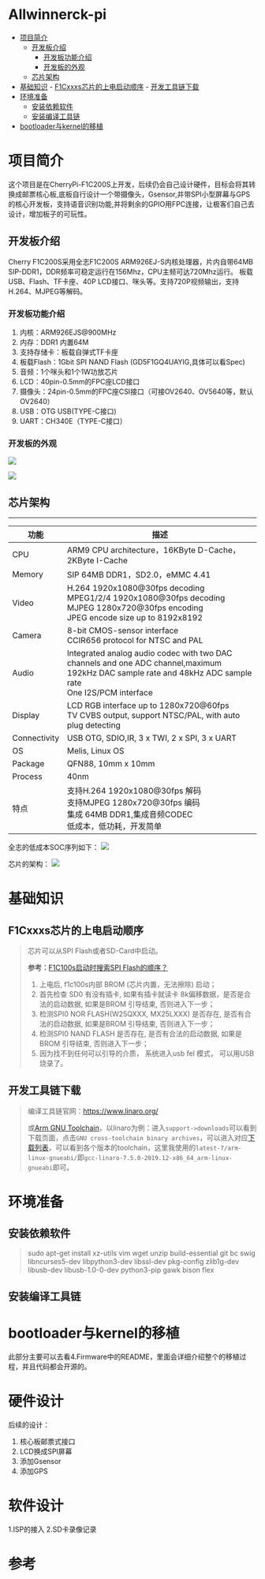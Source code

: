 # Allwinnerck-pi

- [ 项目简介](#head1)
	- [ 开发板介绍](#head2)
		- [开发板功能介绍](#head3)
		- [开发板的外观](#head4)
	- [ 芯片架构](#head5)
- [ 基础知识](#head6)
		- [ F1Cxxxs芯片的上电启动顺序](#head7)
		- [ 开发工具链下载](#head8)
- [ 环境准备](#head9)
	- [ 安装依赖软件](#head10)
	- [ 安装编译工具链](#head11)
- [ bootloader与kernel的移植](#head12)

# <span id="head1"> 项目简介 </span>
这个项目是在CherryPi-F1C200S上开发，后续仍会自己设计硬件，目标会将其转换成邮票核心板,底板自行设计一个带摄像头，Gsensor,并带SPI小型屏幕与GPS的核心开发板，支持语音识别功能,并将剩余的GPIO用FPC连接，让极客们自己去设计，增加板子的可玩性。

## <span id="head2"> 开发板介绍 </span>

Cherry F1C200S采用全志F1C200S ARM926EJ-S内核处理器，片内自带64MB SIP-DDR1，DDR频率可稳定运行在156Mhz，CPU主频可达720Mhz运行。
板载USB、Flash、TF卡座、40P LCD接口、咪头等。支持720P视频输出，支持H.264、MJPEG等解码。

### <span id="head3"> 开发板功能介绍 </span>

1. 内核：ARM926EJS@900MHz
2. 内存：DDR1 内置64M
3. 支持存储卡：板载自弹式TF卡座
4. 板载Flash：1Gbit SPI NAND Flash (GD5F1GQ4UAYIG,具体可以看Spec)
5. 音频：1个咪头和1个1W功放芯片
6. LCD：40pin-0.5mm的FPC座LCD接口
7. 摄像头：24pin-0.5mm的FPC座CSI接口（可接OV2640、OV5640等，默认OV2640）
8. USB：OTG USB(TYPE-C接口)
9. UART：CH340E（TYPE-C接口）

### <span id="head4"> 开发板的外观 </span>

![](/1.Docs/3.Images/fron.png)

![](/1.Docs/3.Images/back.png)

## <span id="head5"> 芯片架构 </span>

---

| 功能         | 描述                                                         |
| ------------ | ------------------------------------------------------------ |
| CPU          | ARM9 CPU architecture，16KByte D-Cache，2KByte I-Cache       |
| Memory       | SIP 64MB DDR1，SD2.0，eMMC 4.41                              |
| Video        | H.264 1920x1080@30fps decoding<br/>MPEG1/2/4 1920x1080@30fps decoding<br/>MJPEG 1280x720@30fps encoding<br/>JPEG encode size up to 8192x8192 |
| Camera       | 8-bit CMOS-sensor interface<br/>CCIR656 protocol for NTSC and PAL |
| Audio        | Integrated analog audio codec with two DAC channels and one ADC channel,maximum 192kHz DAC sample rate and 48kHz ADC sample rate<br/>One I2S/PCM interface |
| Display      | LCD RGB interface up to 1280x720@60fps<br/>TV CVBS output, support NTSC/PAL, with auto plug detecting |
| Connectivity | USB OTG, SDIO,IR, 3 x TWI, 2 x SPI, 3 x UART                 |
| OS           | Melis, Linux OS                                              |
| Package      | QFN88, 10mm x 10mm                                           |
| Process      | 40nm                                                         |
| 特点         | 支持H.264 1920x1080@30fps 解码<br/>支持MJPEG 1280x720@30fps 编码<br/>集成 64MB DDR1,集成音频CODEC<br/>低成本，低功耗，开发简单 |


全志的低成本SOC序列如下：
![](/1.Docs/3.Images/soc.png)

芯片的架构：
![](/1.Docs/3.Images/core.png)

# <span id="head6"> 基础知识 </span>

## <span id="head7"> F1Cxxxs芯片的上电启动顺序 </span>

> 芯片可以从SPI Flash或者SD-Card中启动。
>
> **参考：**[F1C100s启动时搜索SPI Flash的顺序？](https://whycan.com/t_1746.html)
>
> 1. 上电后, f1c100s内部 BROM (芯片内置，无法擦除) 启动；
> 2. 首先检查 SD0 有没有插卡, 如果有插卡就读卡 8k偏移数据，是否是合法的启动数据, 如果是BROM 引导结束, 否则进入下一步；
> 3. 检测SPI0 NOR FLASH(W25QXXX, MX25LXXX) 是否存在, 是否有合法的启动数据, 如果是BROM 引导结束, 否则进入下一步；
> 4. 检测SPI0 NAND FLASH 是否存在, 是否有合法的启动数据, 如果是BROM 引导结束, 否则进入下一步；
> 5. 因为找不到任何可以引导的介质， 系统进入usb fel 模式， 可以用USB烧录了。

## <span id="head8"> 开发工具链下载 </span>

> 编译工具链官网：https://www.linaro.org/
>
> 或[Arm GNU Toolchain](https://developer.arm.com/tools-and-software/open-source-software/developer-tools/gnu-toolchain)，以linaro为例：进入`support->downloads`可以看到下载页面，点击`GNU cross-toolchain binary archives`，可以进入对应[下载列表](https://releases.linaro.org/components/toolchain/binaries/)，可以看到各个版本的toolchain，这里我使用的`latest-7/arm-linux-gnueabi/`即`gcc-linaro-7.5.0-2019.12-x86_64_arm-linux-gnueabi`即可。
>

# <span id="head9"> 环境准备 </span>

## <span id="head10"> 安装依赖软件 </span>
> sudo apt-get install xz-utils vim wget unzip build-essential git bc swig libncurses5-dev libpython3-dev libssl-dev pkg-config zlib1g-dev libusb-dev libusb-1.0-0-dev python3-pip gawk bison flex 

## <span id="head11"> 安装编译工具链 </span>

# <span id="head12"> bootloader与kernel的移植 </span>
此部分主要可以去看4.Firmware中的README，里面会详细介绍整个的移植过程，并且代码都会开源的。

# 硬件设计
后续的设计：
1. 核心板邮票式接口
2. LCD换成SPI屏幕
3. 添加Gsensor
4. 添加GPS



# 软件设计
1.ISP的接入
2.SD卡录像记录

# 参考
